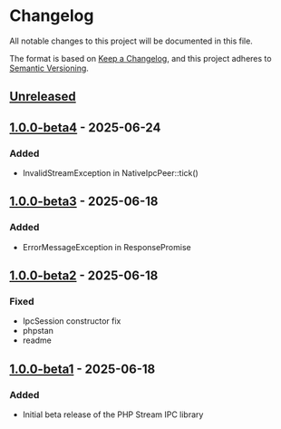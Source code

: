 # Changelog

All notable changes to this project will be documented in this file.

The format is based on [Keep a Changelog](https://keepachangelog.com/en/1.1.0/),
and this project adheres to [Semantic Versioning](https://semver.org/spec/v2.0.0.html).

## [Unreleased]



## [1.0.0-beta4] - 2025-06-24
### Added
- InvalidStreamException in NativeIpcPeer::tick()

## [1.0.0-beta3] - 2025-06-18
### Added
- ErrorMessageException in ResponsePromise

## [1.0.0-beta2] - 2025-06-18
### Fixed
- IpcSession constructor fix
- phpstan
- readme

## [1.0.0-beta1] - 2025-06-18
### Added
- Initial beta release of the PHP Stream IPC library

[Unreleased]: https://github.com/riki137/php-stream-ipc/compare/1.0.0-beta4...main
[1.0.0-beta4]: https://github.com/riki137/php-stream-ipc/compare/1.0.0-beta3...1.0.0-beta4
[1.0.0-beta3]: https://github.com/riki137/php-stream-ipc/compare/1.0.0-beta2...1.0.0-beta3
[1.0.0-beta2]: https://github.com/riki137/php-stream-ipc/compare/1.0.0-beta1...1.0.0-beta2
[1.0.0-beta1]: https://github.com/riki137/php-stream-ipc/releases/tag/1.0.0-beta1
